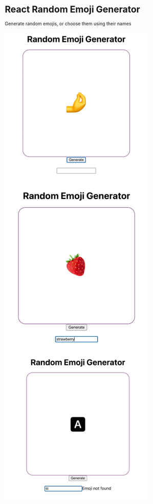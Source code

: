 # React Random Emoji Generator

Generate random emojis, or choose them using their names

<img src="screenshot-1.jpg" alt="" width="450" />

<img src="screenshot-2.jpg" alt="" width="450" />

<img src="screenshot-3.jpg" alt="" width="450" />
